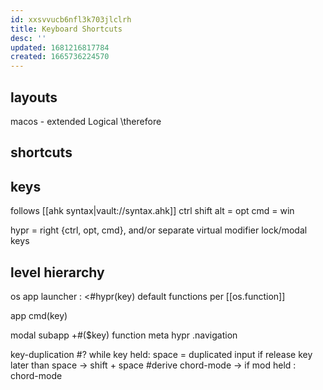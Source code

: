 ```yaml
---
id: xxsvvucb6nfl3k703jlclrh
title: Keyboard Shortcuts
desc: ''
updated: 1681216817784
created: 1665736224570
---
```

## layouts

macos - extended Logical
\\therefore

## shortcuts

## keys

  follows [[ahk syntax|vault://syntax.ahk]]
ctrl
shift
alt = opt
cmd = win

hypr = right {ctrl, opt, cmd}, and/or separate virtual modifier
lock/modal keys

## level hierarchy

os
  app launcher : &lt;#hypr(key)
    default functions per [[os.function]]

app
  cmd(key)

modal
  subapp
    \+#($key)
  function
  meta
    hypr
      .navigation

key-duplication
  \#? while key held: space = duplicated input if release key later than space
  \-> shift + space
  #derive chord-mode
    \-> if mod held : chord-mode

